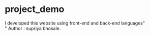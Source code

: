 # project_demo
I developed this website using front-end and back-end languages"<br>"
Author : supriya bhosale.

